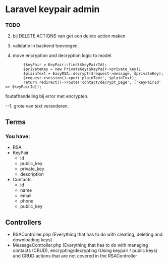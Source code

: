 # Laravel keypair admin

### TODO
2. bij DELETE ACTIONS van get een delete action maken

3. validatie in backend toevoegen.

4. move encryption and decryption logic to model.
```
        $keyPair = KeyPair::find($keyPairId);
        $privateKey = new PrivateKey($keyPair->private_key);
        $plainText = EasyRSA::decrypt($request->message, $privateKey);
        $request->session()->put('plainText', $plainText);
        return redirect()->route('contact/decrypt_page', ['keyPairId' => $keyPairId]);
```

foutafhandeling bij error met encrypten.

--1. grote van text veranderen.

## Terms
### You have:
- RSA
- KeyPair
    - id
    - public_key
    - private_key
    - description
- Contacts
    - id
    - name
    - email
    - phone
    - public_key

## Controllers
- RSAController.php (Everything that has to do with creating, deleting and downloading keys)
- MessageController.php (Everything that has to do with managing contacts (CRUD), encrypting/decrypting (Using keypair / public keys) and CRUD actions that are not covered in the RSAController